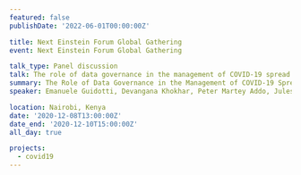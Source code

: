```yaml
---
featured: false
publishDate: '2022-06-01T00:00:00Z'

title: Next Einstein Forum Global Gathering
event: Next Einstein Forum Global Gathering

talk_type: Panel discussion
talk: The role of data governance in the management of COVID-19 spread
summary: The Role of Data Governance in the Management of COVID-19 Spread
speaker: Emanuele Guidotti, Devangana Khokhar, Peter Martey Addo, Jules Brice Tchatchueng Mbougua, Franca Hoffmann

location: Nairobi, Kenya
date: '2020-12-08T13:00:00Z'
date_end: '2020-12-10T15:00:00Z'
all_day: true

projects:
  - covid19
---
```

